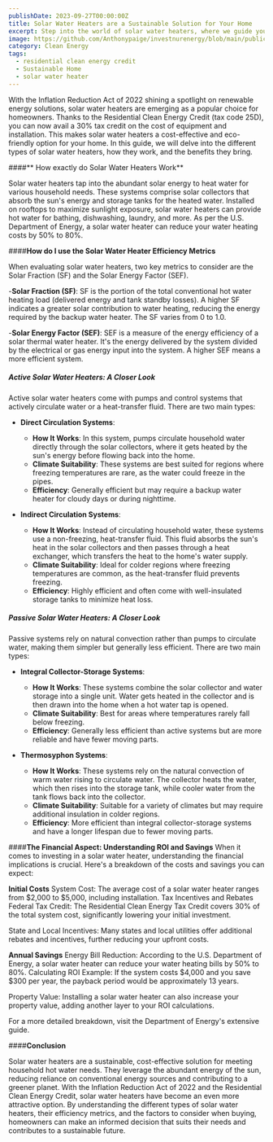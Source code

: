 ```yaml
---
publishDate: 2023-09-27T00:00:00Z
title: Solar Water Heaters are a Sustainable Solution for Your Home
excerpt: Step into the world of solar water heaters, where we guide you through the benefits and considerations of this sustainable home solution.
image: https://github.com/Anthonypaige/investnurenergy/blob/main/public/images/cover-art/HCE-3-cover-art.png?raw=true
category: Clean Energy
tags:
  - residential clean energy credit 
  - Sustainable Home
  - solar water heater
---
```



With the Inflation Reduction Act of 2022 shining a spotlight on renewable energy solutions, solar water heaters are emerging as a popular choice for homeowners. Thanks to the Residential Clean Energy Credit (tax code 25D), you can now avail a 30% tax credit on the cost of equipment and installation. This makes solar water heaters a cost-effective and eco-friendly option for your home. In this guide, we will delve into the different types of solar water heaters, how they work, and the benefits they bring.

####** How exactly do Solar Water Heaters Work**

Solar water heaters tap into the abundant solar energy to heat water for various household needs. These systems comprise solar collectors that absorb the sun's energy and storage tanks for the heated water. Installed on rooftops to maximize sunlight exposure, solar water heaters can provide hot water for bathing, dishwashing, laundry, and more. As per the U.S. Department of Energy, a solar water heater can reduce your water heating costs by 50% to 80%.

####**How do I use the Solar Water Heater Efficiency Metrics**

When evaluating solar water heaters, two key metrics to consider are the Solar Fraction (SF) and the Solar Energy Factor (SEF). 

-**Solar Fraction (SF)**: SF is the portion of the total conventional hot water heating load (delivered energy and tank standby losses). A higher SF indicates a greater solar contribution to water heating, reducing the energy required by the backup water heater. The SF varies from 0 to 1.0. 

-**Solar Energy Factor (SEF)**: SEF is a measure of the energy efficiency of a solar thermal water heater. It's the energy delivered by the system divided by the electrical or gas energy input into the system. A higher SEF means a more efficient system.


##### **Active Solar Water Heaters: A Closer Look**

Active solar water heaters come with pumps and control systems that actively circulate water or a heat-transfer fluid. There are two main types:

- **Direct Circulation Systems**: 
  - **How It Works**: In this system, pumps circulate household water directly through the solar collectors, where it gets heated by the sun's energy before flowing back into the home.
  - **Climate Suitability**: These systems are best suited for regions where freezing temperatures are rare, as the water could freeze in the pipes.
  - **Efficiency**: Generally efficient but may require a backup water heater for cloudy days or during nighttime.
  
- **Indirect Circulation Systems**: 
  - **How It Works**: Instead of circulating household water, these systems use a non-freezing, heat-transfer fluid. This fluid absorbs the sun's heat in the solar collectors and then passes through a heat exchanger, which transfers the heat to the home's water supply.
  - **Climate Suitability**: Ideal for colder regions where freezing temperatures are common, as the heat-transfer fluid prevents freezing.
  - **Efficiency**: Highly efficient and often come with well-insulated storage tanks to minimize heat loss.

##### **Passive Solar Water Heaters: A Closer Look**

Passive systems rely on natural convection rather than pumps to circulate water, making them simpler but generally less efficient. There are two main types:

- **Integral Collector-Storage Systems**: 
  - **How It Works**: These systems combine the solar collector and water storage into a single unit. Water gets heated in the collector and is then drawn into the home when a hot water tap is opened.
  - **Climate Suitability**: Best for areas where temperatures rarely fall below freezing.
  - **Efficiency**: Generally less efficient than active systems but are more reliable and have fewer moving parts.
  
- **Thermosyphon Systems**: 
  - **How It Works**: These systems rely on the natural convection of warm water rising to circulate water. The collector heats the water, which then rises into the storage tank, while cooler water from the tank flows back into the collector.
  - **Climate Suitability**: Suitable for a variety of climates but may require additional insulation in colder regions.
  - **Efficiency**: More efficient than integral collector-storage systems and have a longer lifespan due to fewer moving parts.


####**The Financial Aspect: Understanding ROI and Savings**
When it comes to investing in a solar water heater, understanding the financial implications is crucial. Here's a breakdown of the costs and savings you can expect:

**Initial Costs**
System Cost: The average cost of a solar water heater ranges from $2,000 to $5,000, including installation.
Tax Incentives and Rebates
Federal Tax Credit: The Residential Clean Energy Tax Credit covers 30% of the total system cost, significantly lowering your initial investment.

State and Local Incentives: Many states and local utilities offer additional rebates and incentives, further reducing your upfront costs.

**Annual Savings**
Energy Bill Reduction: According to the U.S. Department of Energy, a solar water heater can reduce your water heating bills by 50% to 80%.
Calculating ROI
Example: If the system costs $4,000 and you save $300 per year, the payback period would be approximately 13 years.

Property Value: Installing a solar water heater can also increase your property value, adding another layer to your ROI calculations.

For a more detailed breakdown, visit the Department of Energy's extensive guide.

####**Conclusion**

Solar water heaters are a sustainable, cost-effective solution for meeting household hot water needs. They leverage the abundant energy of the sun, reducing reliance on conventional energy sources and contributing to a greener planet. With the Inflation Reduction Act of 2022 and the Residential Clean Energy Credit, solar water heaters have become an even more attractive option. By understanding the different types of solar water heaters, their efficiency metrics, and the factors to consider when buying, homeowners can make an informed decision that suits their needs and contributes to a sustainable future.
